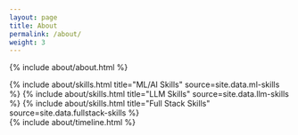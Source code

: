 ```yaml
---
layout: page
title: About
permalink: /about/
weight: 3
---
```


{% include about/about.html %}

<div class="row">
{% include about/skills.html title="ML/AI Skills" source=site.data.ml-skills %}
{% include about/skills.html title="LLM Skills" source=site.data.llm-skills %}
{% include about/skills.html title="Full Stack Skills" source=site.data.fullstack-skills %}
</div>

<div class="row">
{% include about/timeline.html %}
</div>